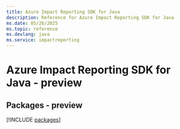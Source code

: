 ```yaml
---
title: Azure Impact Reporting SDK for Java
description: Reference for Azure Impact Reporting SDK for Java
ms.date: 05/26/2025
ms.topic: reference
ms.devlang: java
ms.service: impactreporting
---
```

# Azure Impact Reporting SDK for Java - preview
## Packages - preview
[!INCLUDE [packages](impact-reporting-index.md)]